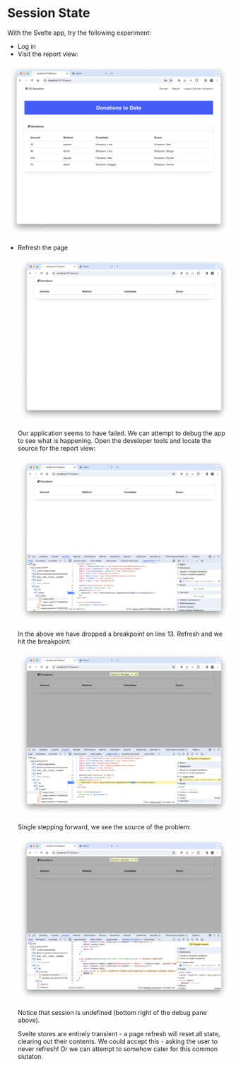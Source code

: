 # Session State

With the Svelte app, try the following experiment:

- Log in
- Visit the report view:

![](img/22.png)

- Refresh the page

  ![](img/23.png)

  Our application seems to have failed. We can attempt to debug the app to see what is happening. Open the developer tools and locate the source for the report view:

  ![](img/24.png)

  In the above we have dropped a breakpoint on line 13. Refresh and we hit the breakpoint:

  ![](img/25.png)

  Single stepping forward, we see the source of the problem:

  ![](img/26.png)

  Notice that session is undefined (bottom right of the debug pane above).

  Svelte stores are entirely transient - a page refresh will reset all state, clearing out their contents. We could accept this - asking the user to never refresh! Or we can attempt to somehow cater for this common siutaton.

  
